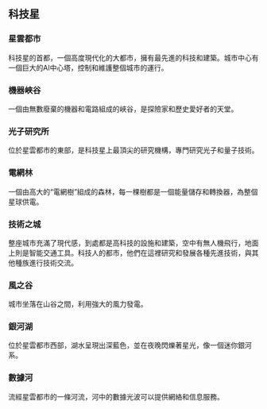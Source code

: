 ## 科技星
### 星雲都市 
科技星的首都，一個高度現代化的大都市，擁有最先進的科技和建築。城市中心有一個巨大的AI中心塔，控制和維護整個城市的運行。

### 機器峽谷 
一個由無數廢棄的機器和電路組成的峽谷，是探險家和歷史愛好者的天堂。

### 光子研究所 
位於星雲都市的東部，是科技星上最頂尖的研究機構，專門研究光子和量子技術。

### 電網林 
一個由高大的“電網樹”組成的森林，每一棵樹都是一個能量儲存和轉換器，為整個星球供電。

### 技術之城 
整座城市充滿了現代感，到處都是高科技的設施和建築，空中有無人機飛行，地面上則是智能交通工具。科技人的都市，他們在這裡研究和發展各種先進技術，與其他種族進行技術交流。

### 風之谷 
城市坐落在山谷之間，利用強大的風力發電。

### 銀河湖
位於星雲都市西部，湖水呈現出深藍色，並在夜晚閃爍著星光，像一個迷你銀河系。

### 數據河 
流經星雲都市的一條河流，河中的數據光波可以提供網絡和信息服務。
